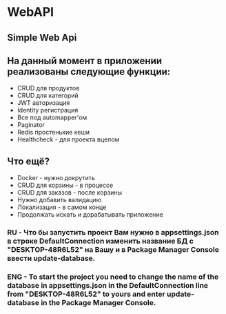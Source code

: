 # WebAPI

## Simple Web Api
## На данный момент в приложении реализованы следующие функции:
- CRUD для продуктов
- CRUD для категорий
- JWT авторизация 
- Identity регистрация
- Все под automapper'oм
- Paginator
- Redis простенькие кеши
- Healthcheck - для проекта вцелом


## Что ещё?
- Docker - нужно докрутить
- CRUD для корзины - в процессе 
- CRUD для заказов - после корзины
- Нужно добавить валидацию
- Локализация - в самом конце
- Продолжать искать и дорабатывать приложение 

### RU - Что бы запустить проект Вам нужно в appsettings.json в строке DefaultConnection изменить название БД с "DESKTOP-48R6L52" на Вашу и в Package Manager Console ввести update-database.

### ENG - To start the project you need to change the name of the database in appsettings.json in the DefaultConnection line from "DESKTOP-48R6L52" to yours and enter update-database in the Package Manager Console.
